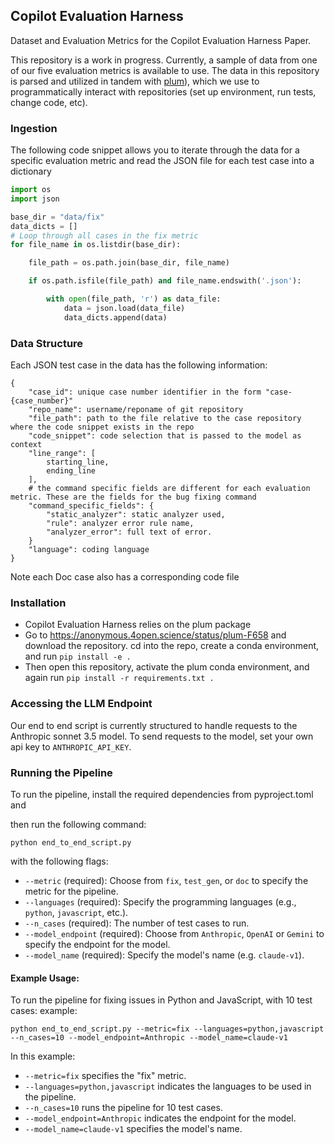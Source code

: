 ## Copilot Evaluation Harness
Dataset and Evaluation Metrics for the Copilot Evaluation Harness Paper.

This repository is a work in progress. Currently, a sample of data from one of our five evaluation metrics is available to use.
The data in this repository is parsed and utilized in tandem with [plum](https://anonymous.4open.science/status/plum-F658)), which we use to programmatically interact with repositories (set up environment, run tests, change code, etc).

### Ingestion
The following code snippet allows you to iterate through the data for a specific evaluation metric and read the JSON file for each test case into a dictionary
```python
import os
import json

base_dir = "data/fix"
data_dicts = []
# Loop through all cases in the fix metric
for file_name in os.listdir(base_dir):

    file_path = os.path.join(base_dir, file_name)

    if os.path.isfile(file_path) and file_name.endswith('.json'):

        with open(file_path, 'r') as data_file:
            data = json.load(data_file)
            data_dicts.append(data)

```

### Data Structure
Each JSON test case in the data has the following information:

```
{
    "case_id": unique case number identifier in the form "case-{case_number}"
    "repo_name": username/reponame of git repository
    "file_path": path to the file relative to the case repository where the code snippet exists in the repo
    "code_snippet": code selection that is passed to the model as context
    "line_range": [
        starting_line,
        ending_line
    ],
    # the command specific fields are different for each evaluation metric. These are the fields for the bug fixing command
    "command_specific_fields": {
        "static_analyzer": static analyzer used,
        "rule": analyzer error rule name,
        "analyzer_error": full text of error.
    }
    "language": coding language
}
```
Note each Doc case also has a corresponding code file

### Installation
- Copilot Evaluation Harness relies on the plum package
- Go to https://anonymous.4open.science/status/plum-F658 and download the repository. cd into the repo, create a conda environment, and run 
`
pip install -e .
`
- Then open this repository, activate the plum conda environment, and again run 
`
pip install -r requirements.txt .
`

### Accessing the LLM Endpoint
Our end to end script is currently structured to handle requests to the Anthropic sonnet 3.5 model. To send requests to the model,
set your own api key to `ANTHROPIC_API_KEY`.

### Running the Pipeline

To run the pipeline, install the required dependencies from pyproject.toml and 



then run the following command:

```
python end_to_end_script.py
```
with the following flags:

- `--metric` (required): Choose from `fix`, `test_gen`, or `doc` to specify the metric for the pipeline.
- `--languages` (required): Specify the programming languages (e.g., `python`, `javascript`, etc.).
- `--n_cases` (required): The number of test cases to run.
- `--model_endpoint` (required): Choose from `Anthropic`, `OpenAI` or `Gemini` to specify the endpoint for the model.
- `--model_name` (required): Specify the model's name (e.g. `claude-v1`).

#### Example Usage:

To run the pipeline for fixing issues in Python and JavaScript, with 10 test cases:
example: 

```
python end_to_end_script.py --metric=fix --languages=python,javascript --n_cases=10 --model_endpoint=Anthropic --model_name=claude-v1
```
In this example:
- `--metric=fix` specifies the "fix" metric.
- `--languages=python,javascript` indicates the languages to be used in the pipeline.
- `--n_cases=10` runs the pipeline for 10 test cases.
- `--model_endpoint=Anthropic` indicates the endpoint for the model.
- `--model_name=claude-v1` specifies the model's name.


